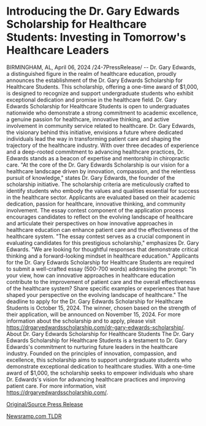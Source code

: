 # Introducing the Dr. Gary Edwards Scholarship for Healthcare Students: Investing in Tomorrow's Healthcare Leaders

BIRMINGHAM, AL, April 06, 2024 /24-7PressRelease/ -- Dr. Gary Edwards, a distinguished figure in the realm of healthcare education, proudly announces the establishment of the Dr. Gary Edwards Scholarship for Healthcare Students. This scholarship, offering a one-time award of $1,000, is designed to recognize and support undergraduate students who exhibit exceptional dedication and promise in the healthcare field.  Dr. Gary Edwards Scholarship for Healthcare Students is open to undergraduates nationwide who demonstrate a strong commitment to academic excellence, a genuine passion for healthcare, innovative thinking, and active involvement in community service related to healthcare.  Dr. Gary Edwards, the visionary behind this initiative, envisions a future where dedicated individuals lead the way in transforming patient care and shaping the trajectory of the healthcare industry. With over three decades of experience and a deep-rooted commitment to advancing healthcare practices, Dr. Edwards stands as a beacon of expertise and mentorship in chiropractic care.  "At the core of the Dr. Gary Edwards Scholarship is our vision for a healthcare landscape driven by innovation, compassion, and the relentless pursuit of knowledge," states Dr. Gary Edwards, the founder of the scholarship initiative.  The scholarship criteria are meticulously crafted to identify students who embody the values and qualities essential for success in the healthcare sector. Applicants are evaluated based on their academic dedication, passion for healthcare, innovative thinking, and community involvement.   The essay contest component of the application process encourages candidates to reflect on the evolving landscape of healthcare and articulate their perspectives on how innovative approaches in healthcare education can enhance patient care and the effectiveness of the healthcare system. "The essay contest serves as a crucial component in evaluating candidates for this prestigious scholarship," emphasizes Dr. Gary Edwards. "We are looking for thoughtful responses that demonstrate critical thinking and a forward-looking mindset in healthcare education."  Applicants for the Dr. Gary Edwards Scholarship for Healthcare Students are required to submit a well-crafted essay (500-700 words) addressing the prompt: "In your view, how can innovative approaches in healthcare education contribute to the improvement of patient care and the overall effectiveness of the healthcare system? Share specific examples or experiences that have shaped your perspective on the evolving landscape of healthcare."  The deadline to apply for the Dr. Gary Edwards Scholarship for Healthcare Students is October 15, 2024. The winner, chosen based on the strength of their application, will be announced on November 15, 2024.  For more information about the scholarship and to apply, please visit https://drgaryedwardsscholarship.com/dr-gary-edwards-scholarship/.  About Dr. Gary Edwards Scholarship for Healthcare Students The Dr. Gary Edwards Scholarship for Healthcare Students is a testament to Dr. Gary Edwards's commitment to nurturing future leaders in the healthcare industry. Founded on the principles of innovation, compassion, and excellence, this scholarship aims to support undergraduate students who demonstrate exceptional dedication to healthcare studies. With a one-time award of $1,000, the scholarship seeks to empower individuals who share Dr. Edwards's vision for advancing healthcare practices and improving patient care. For more information, visit https://drgaryedwardsscholarship.com/. 

[Original/Source Press Release](https://www.24-7pressrelease.com/press-release/509860/introducing-the-dr-gary-edwards-scholarship-for-healthcare-students-investing-in-tomorrows-healthcare-leaders) 

[Newsramp.com TLDR](https://newsramp.com/None) 